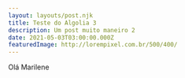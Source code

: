 ```yaml
---
layout: layouts/post.njk
title: Teste do Algolia 3
description: Um post muito maneiro 2
date: 2021-05-03T03:00:00.000Z
featuredImage: http://lorempixel.com.br/500/400/
---
```

Olá Marilene